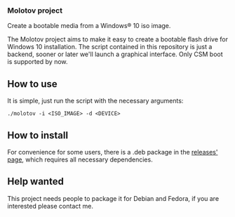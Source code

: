 ### Molotov project

Create a bootable media from a Windows® 10 iso image.

The Molotov project aims to make it easy to create a bootable flash drive for Windows 10 installation. The script contained in this repository is just a backend, sooner or later we'll launch a graphical interface. Only CSM boot is supported by now.

## How to use

It is simple, just run the script with the necessary arguments:

    ./molotov -i <ISO_IMAGE> -d <DEVICE>

## How to install

For convenience for some users, there is a .deb package in the [releases' page](https://github.com/cizordj/molotov/wiki), which requires all necessary dependencies.

## Help wanted

This project needs people to package it for Debian and Fedora, if you are interested please contact me.
